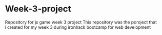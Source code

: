 # Week-3-project
Repository for js game week 3 project
This repository was the poroject that i created for my week 3 during ironhack bootcamp for web development
